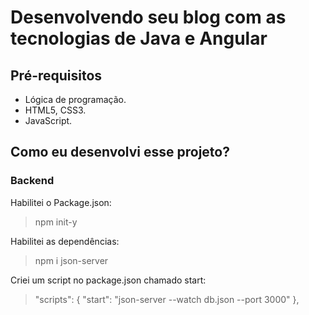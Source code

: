 # Desenvolvendo seu blog com as tecnologias de Java e Angular

## Pré-requisitos
- Lógica de programação.
- HTML5, CSS3.
- JavaScript.

## Como eu desenvolvi esse projeto?
### Backend
Habilitei o Package.json:
>npm init-y

Habilitei as dependências:
>npm i json-server 

Criei um script no package.json chamado start:
>   "scripts": {
>    "start": "json-server --watch db.json --port 3000"
>  },
